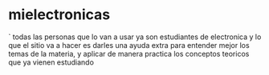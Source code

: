 # mielectronicas

`
todas las personas que lo van a usar ya son estudiantes de electronica y lo que el sitio va a hacer es darles una ayuda extra para entender mejor los temas de la materia, y aplicar de manera practica los conceptos teoricos que ya vienen estudiando

